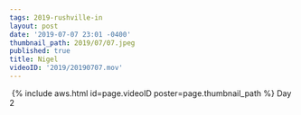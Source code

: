 ```yaml
---
tags: 2019-rushville-in
layout: post
date: '2019-07-07 23:01 -0400'
thumbnail_path: 2019/07/07.jpeg
published: true
title: Nigel
videoID: '2019/20190707.mov'
---
```

​
{% include aws.html id=page.videoID poster=page.thumbnail_path %}
Day 2
